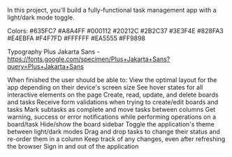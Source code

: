 In this project, you'll build a fully-functional task management app with a light/dark mode toggle.

Colors:
#635FC7
#A8A4FF
#000112
#20212C
#2B2C37
#3E3F4E
#828FA3
#E4EBFA
#F4F7FD
#FFFFFF
#EA5555
#FF9898

Typography
Plus Jakarta Sans - https://fonts.google.com/specimen/Plus+Jakarta+Sans?query=Plus+Jakarta+Sans

When finished the user should be able to:
View the optimal layout for the app depending on their device's screen size
See hover states for all interactive elements on the page
Create, read, update, and delete boards and tasks
Receive form validations when trying to create/edit boards and tasks
Mark subtasks as complete and move tasks between columns
Get warning, success or error notifications while performing operations on a board/task
Hide/show the board sidebar
Toggle the application's theme between light/dark modes
Drag and drop tasks to change their status and re-order them in a column
Keep track of any changes, even after refreshing the browser
Sign in and out of the application
